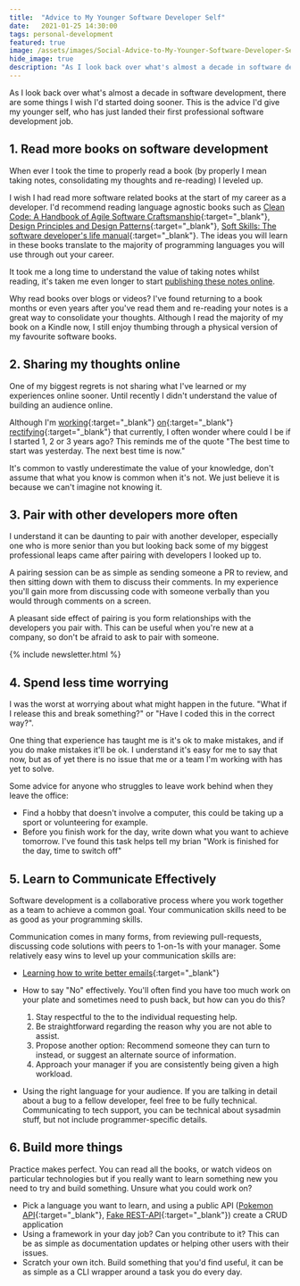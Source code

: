 ```yaml
---
title:  "Advice to My Younger Software Developer Self"
date:   2021-01-25 14:30:00
tags: personal-development
featured: true
image: /assets/images/Social-Advice-to-My-Younger-Software-Developer-Self.jpg
hide_image: true
description: "As I look back over what's almost a decade in software development, there are some things I wish I'd started doing sooner. This is the advice I'd give my younger self, who has just landed their first professional software development job."
---
```


As I look back over what's almost a decade in software development, there are some things I wish I'd started doing sooner. This is the advice I'd give my younger self, who has just landed their first professional software development job.

## 1. Read more books on software development

When ever I took the time to properly read a book (by properly I mean taking notes, consolidating my thoughts and re-reading) I leveled up.

I wish I had read more software related books at the start of my career as a developer. I'd recommend reading language agnostic books such as [Clean Code: A Handbook of Agile Software Craftsmanship](https://amzn.to/3ox1hOg){:target="_blank"}, [Design Principles and Design Patterns](https://fi.ort.edu.uy/innovaportal/file/2032/1/design_principles.pdf){:target="_blank"}, [Soft Skills: The software developer's life manual](https://amzn.to/3ac7UR2){:target="_blank"}. The ideas you will learn in these books translate to the majority of programming languages you will use through out your career. 

It took me a long time to understand the value of taking notes whilst reading, it's taken me even longer to start [publishing these notes online](https://joshhornby.com/books).

Why read books over blogs or videos? I've found returning to a book months or even years after you've read them and re-reading your notes is a great way to consolidate your thoughts. Although I read the majority of my book on a Kindle now, I still enjoy thumbing through a physical version of my favourite software books. 

## 2. Sharing my thoughts online

One of my biggest regrets is not sharing what I've learned or my experiences online sooner. Until recently I didn't understand the value of building an audience online.

Although I'm [working](https://twitter.com/joshua_hornby){:target="_blank"} [on](https://6minutesoftwaredevelopment.com/){:target="_blank"} [rectifying](https://www.linkedin.com/in/joshhornby){:target="_blank"} that currently, I often wonder where could I be if I started 1, 2 or 3 years ago? This reminds me of the quote "The best time to start was yesterday. The next best time is now."

It's common to vastly underestimate the value of your knowledge, don't assume that what you know is common when it's not. We just believe it is because we can't imagine not knowing it.

## 3. Pair with other developers more often

I understand it can be daunting to pair with another developer, especially one who is more senior than you but looking back some of my biggest professional leaps came after pairing with developers I looked up to.

A pairing session can be as simple as sending someone a PR to review, and then sitting down with them to discuss their comments. In my experience you'll gain more from discussing code with someone verbally than you would through comments on a screen.

A pleasant side effect of pairing is you form relationships with the developers you pair with. This can be useful when you're new at a company, so don't be afraid to ask to pair with someone.

{% include newsletter.html %}

## 4. Spend less time worrying

I was the worst at worrying about what might happen in the future. "What if I release this and break something?" or "Have I coded this in the correct way?". 

One thing that experience has taught me is it's ok to make mistakes, and if you do make mistakes it'll be ok. I understand it's easy for me to say that now, but as of yet there is no issue that me or a team I'm working with has yet to solve.

Some advice for anyone who struggles to leave work behind when they leave the office: 

- Find a hobby that doesn't involve a computer, this could be taking up a sport or volunteering for example. 
- Before you finish work for the day, write down what you want to achieve tomorrow. I've found this task helps tell my brian "Work is finished for the day, time to switch off" 

## 5. Learn to Communicate Effectively

Software development is a collaborative process where you work together as a team to achieve a common goal. Your communication skills need to be as good as your programming skills.

Communication comes in many forms, from reviewing pull-requests, discussing code solutions with peers to 1-on-1s with your manager. Some relatively easy wins to level up your communication skills are:

- [Learning how to write better emails](https://iridakos.com/programming/2019/06/26/composing-better-emails){:target="_blank"}

- How to say "No" effectively. You'll often find you have too much work on your plate and sometimes need to push back, but how can you do this?

    1. Stay respectful to the to the individual requesting help.
    2. Be straightforward regarding the reason why you are not able to assist.
    3. Propose another option: Recommend someone they can turn to instead, or suggest an alternate source of information.
    4. Approach your manager if you are consistently being given a high workload. 

- Using the right language for your audience. If you are talking in detail about a bug to a fellow developer, feel free to be fully technical. Communicating to tech support, you can be technical about sysadmin stuff, but not include programmer-specific details.  

## 6. Build more things

Practice makes perfect. You can read all the books, or watch videos on particular technologies but if you really want to learn something new you need to try and build something. Unsure what you could work on?

- Pick a language you want to learn, and using a public API ([Pokemon API](https://pokeapi-graphiql.herokuapp.com/){:target="_blank"}, [Fake REST-API](https://reqres.in/){:target="_blank"}) create a CRUD application 
- Using a framework in your day job? Can you contribute to it? This can be as simple as documentation updates or helping other users with their issues.
- Scratch your own itch. Build something that you'd find useful, it can be as simple as a CLI wrapper around a task you do every day.